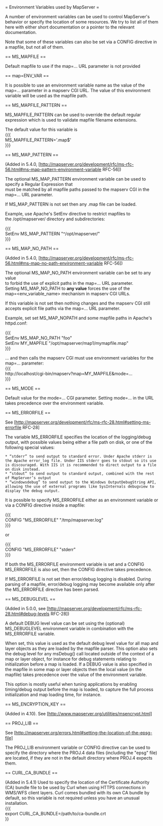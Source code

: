 = Environment Variables used by MapServer =                                                                                                                                                                                                                                                                                                                                                                                                                                                                                       
                                                                                                                                                                                                                                                                                                                                                                                                                                                                                                                                  
A number of environment variables can be used to control MapServer's behavior or specify the location of some resources. We try to list all of them here with either short documentation or a pointer to the relevant documentation.                                                                                                                                                                                                                                                                                              
                                                                                                                                                                                                                                                                                                                                                                                                                                                                                                                                  
Note that some of these variables can also be set via a CONFIG directive in a mapfile, but not all of them.                                                                                                                                                                                                                                                                                                                                                                                                                       
                                                                                                                                                                                                                                                                                                                                                                                                                                                                                                                                  
== MS_MAPFILE ==                                                                                                                                                                                                                                                                                                                                                                                                                                                                                                                  
                                                                                                                                                                                                                                                                                                                                                                                                                                                                                                                                  
Default mapfile to use if the map=... URL parameter is not provided                                                                                                                                                                                                                                                                                                                                                                                                                                                               
                                                                                                                                                                                                                                                                                                                                                                                                                                                                                                                                  
== map=ENV_VAR ==                                                                                                                                                                                                                                                                                                                                                                                                                                                                                                                 
                                                                                                                                                                                                                                                                                                                                                                                                                                                                                                                                  
It is possible to use an environment variable name as the value of the map=... parameter in a mapserv CGI URL. The value of this environment variable will be used as the mapfile path.                                                                                                                                                                                                                                                                                                                                           
                                                                                                                                                                                                                                                                                                                                                                                                                                                                                                                                  
== MS_MAPFILE_PATTERN ==                                                                                                                                                                                                                                                                                                                                                                                                                                                                                                          
                                                                                                                                                                                                                                                                                                                                                                                                                                                                                                                                  
MS_MAPFILE_PATTERN can be used to override the default regular expression which is used to validate mapfile filename extensions.                                                                                                                                                                                                                                                                                                                                                                                                  
                                                                                                                                                                                                                                                                                                                                                                                                                                                                                                                                  
The default value for this variable is                                                                                                                                                                                                                                                                                                                                                                                                                                                                                            
{{{                                                                                                                                                                                                                                                                                                                                                                                                                                                                                                                               
MS_MAPFILE_PATTERN='\.map$'                                                                                                                                                                                                                                                                                                                                                                                                                                                                                                       
}}}                                                                                                                                                                                                                                                                                                                                                                                                                                                                                                                               
                                                                                                                                                                                                                                                                                                                                                                                                                                                                                                                                  
== MS_MAP_PATTERN ==                                                                                                                                                                                                                                                                                                                                                                                                                                                                                                              
                                                                                                                                                                                                                                                                                                                                                                                                                                                                                                                                  
(Added in 5.4.0, [http://mapserver.org/development/rfc/ms-rfc-56.html#ms-map-pattern-environment-variable RFC-56])                                                                                                                                                                                                                                                                                                                                                                                                                
                                                                                                                                                                                                                                                                                                                                                                                                                                                                                                                                  
The optional MS_MAP_PATTERN environment variable can be used to specify a Regular Expression that                                                                                                                                                                                                                                                                                                                                                                                                                                 
must be matched by all mapfile paths passed to the mapserv CGI in the map=... URL parameter.                                                                                                                                                                                                                                                                                                                                                                                                                                      
                                                                                                                                                                                                                                                                                                                                                                                                                                                                                                                                  
If MS_MAP_PATTERN is not set then any .map file can be loaded.                                                                                                                                                                                                                                                                                                                                                                                                                                                                    
                                                                                                                                                                                                                                                                                                                                                                                                                                                                                                                                  
Example, use Apache's SetEnv directive to restrict mapfiles to                                                                                                                                                                                                                                                                                                                                                                                                                                                                    
the /opt/mapserver/ directory and subdirectories:                                                                                                                                                                                                                                                                                                                                                                                                                                                                                 
                                                                                                                                                                                                                                                                                                                                                                                                                                                                                                                                  
{{{                                                                                                                                                                                                                                                                                                                                                                                                                                                                                                                               
SetEnv MS_MAP_PATTERN "^/opt/mapserver/"                                                                                                                                                                                                                                                                                                                                                                                                                                                                                          
}}}                                                                                                                                                                                                                                                                                                                                                                                                                                                                                                                               
                                                                                                                                                                                                                                                                                                                                                                                                                                                                                                                                  
== MS_MAP_NO_PATH ==                                                                                                                                                                                                                                                                                                                                                                                                                                                                                                              
                                                                                                                                                                                                                                                                                                                                                                                                                                                                                                                                  
(Added in 5.4.0, [http://mapserver.org/development/rfc/ms-rfc-56.html#ms-map-no-path-environment-variable RFC-56])                                                                                                                                                                                                                                                                                                                                                                                                                
                                                                                                                                                                                                                                                                                                                                                                                                                                                                                                                                  
The optional MS_MAP_NO_PATH environment variable can be set to any value                                                                                                                                                                                                                                                                                                                                                                                                                                                          
to forbid the use of explicit paths in the map=... URL parameter.                                                                                                                                                                                                                                                                                                                                                                                                                                                                 
Setting MS_MAP_NO_PATH to **any value** forces the use of the                                                                                                                                                                                                                                                                                                                                                                                                                                                                     
map=<env_variable_name> mechanism in mapserv CGI URLs.                                                                                                                                                                                                                                                                                                                                                                                                                                                                            
                                                                                                                                                                                                                                                                                                                                                                                                                                                                                                                                  
If this variable is not set then nothing changes and the mapserv CGI still                                                                                                                                                                                                                                                                                                                                                                                                                                                        
accepts explicit file paths via the map=... URL parameter.                                                                                                                                                                                                                                                                                                                                                                                                                                                                        
                                                                                                                                                                                                                                                                                                                                                                                                                                                                                                                                  
Example, set set MS_MAP_NOPATH and some mapfile paths in Apache's httpd.conf:                                                                                                                                                                                                                                                                                                                                                                                                                                                     
                                                                                                                                                                                                                                                                                                                                                                                                                                                                                                                                  
{{{                                                                                                                                                                                                                                                                                                                                                                                                                                                                                                                               
SetEnv MS_MAP_NO_PATH "foo"                                                                                                                                                                                                                                                                                                                                                                                                                                                                                                       
SetEnv MY_MAPFILE "/opt/mapserver/map1/mymapfile.map"                                                                                                                                                                                                                                                                                                                                                                                                                                                                             
}}}                                                                                                                                                                                                                                                                                                                                                                                                                                                                                                                               
                                                                                                                                                                                                                                                                                                                                                                                                                                                                                                                                  
... and then calls the mapserv CGI must use environment variables for the                                                                                                                                                                                                                                                                                                                                                                                                                                                         
map=... parameter:                                                                                                                                                                                                                                                                                                                                                                                                                                                                                                                
{{{                                                                                                                                                                                                                                                                                                                                                                                                                                                                                                                               
http://localhost/cgi-bin/mapserv?map=MY_MAPFILE&mode=...                                                                                                                                                                                                                                                                                                                                                                                                                                                                          
}}}                                                                                                                                                                                                                                                                                                                                                                                                                                                                                                                               
                                                                                                                                                                                                                                                                                                                                                                                                                                                                                                                                  
== MS_MODE ==                                                                                                                                                                                                                                                                                                                                                                                                                                                                                                                     
                                                                                                                                                                                                                                                                                                                                                                                                                                                                                                                                  
Default value for the mode=... CGI parameter. Setting mode=... in the URL takes precedence over the environment variable.                                                                                                                                                                                                                                                                                                                                                                                                         
                                                                                                                                                                                                                                                                                                                                                                                                                                                                                                                                  
== MS_ERRORFILE ==                                                                                                                                                                                                                                                                                                                                                                                                                                                                                                                
                                                                                                                                                                                                                                                                                                                                                                                                                                                                                                                                  
See [http://mapserver.org/development/rfc/ms-rfc-28.html#setting-ms-errorfile RFC-28]                                                                                                                                                                                                                                                                                                                                                                                                                                             
                                                                                                                                                                                                                                                                                                                                                                                                                                                                                                                                  
The variable MS_ERRORFILE specifies the location of the logging/debug output, with possible values being either a file path on disk, or one of the following special values:                                                                                                                                                                                                                                                                                                                                                      
                                                                                                                                                                                                                                                                                                                                                                                                                                                                                                                                  
    * “stderr” to send output to standard error. Under Apache stderr is the Apache error_log file. Under IIS stderr goes to stdout so its use is discouraged. With IIS it is recommended to direct output to a file on disk instead.                                                                                                                                                                                                                                                                                              
    * “stdout” to send output to standard output, combined with the rest of MapServer’s output                                                                                                                                                                                                                                                                                                                                                                                                                                    
    * “windowsdebug” to send output to the Windows OutputDebugString API, allowing the use of external programs like SysInternals debugview to display the debug output.                                                                                                                                                                                                                                                                                                                                                          
                                                                                                                                                                                                                                                                                                                                                                                                                                                                                                                                  
It is possible to specify MS_ERRORFILE either as an environment variable or via a CONFIG directive inside a mapfile:                                                                                                                                                                                                                                                                                                                                                                                                              
                                                                                                                                                                                                                                                                                                                                                                                                                                                                                                                                  
{{{                                                                                                                                                                                                                                                                                                                                                                                                                                                                                                                               
CONFIG  "MS_ERRORFILE" "/tmp/mapserver.log"                                                                                                                                                                                                                                                                                                                                                                                                                                                                                       
}}}                                                                                                                                                                                                                                                                                                                                                                                                                                                                                                                               
                                                                                                                                                                                                                                                                                                                                                                                                                                                                                                                                  
or                                                                                                                                                                                                                                                                                                                                                                                                                                                                                                                                
                                                                                                                                                                                                                                                                                                                                                                                                                                                                                                                                  
{{{                                                                                                                                                                                                                                                                                                                                                                                                                                                                                                                               
CONFIG  "MS_ERRORFILE" "stderr"                                                                                                                                                                                                                                                                                                                                                                                                                                                                                                   
}}}                                                                                                                                                                                                                                                                                                                                                                                                                                                                                                                               
                                                                                                                                                                                                                                                                                                                                                                                                                                                                                                                                  
If both the MS_ERRORFILE environment variable is set and a CONFIG MS_ERRORFILE is also set, then the CONFIG directive takes precedence.                                                                                                                                                                                                                                                                                                                                                                                           
                                                                                                                                                                                                                                                                                                                                                                                                                                                                                                                                  
If MS_ERRORFILE is not set then error/debug logging is disabled. During parsing of a mapfile, error/debug logging may become available only after the MS_ERRORFILE directive has been parsed.                                                                                                                                                                                                                                                                                                                                     
                                                                                                                                                                                                                                                                                                                                                                                                                                                                                                                                  
== MS_DEBUGLEVEL ==                                                                                                                                                                                                                                                                                                                                                                                                                                                                                                               
                                                                                                                                                                                                                                                                                                                                                                                                                                                                                                                                  
(Added in 5.0.0, see [http://mapserver.org/development/rfc/ms-rfc-28.html#debug-levels RFC-28])                                                                                                                                                                                                                                                                                                                                                                                                                                   
                                                                                                                                                                                                                                                                                                                                                                                                                                                                                                                                  
A default DEBUG level value can be set using the (optional) MS_DEBUGLEVEL environment variable in combination with the MS_ERRORFILE variable.                                                                                                                                                                                                                                                                                                                                                                                     
                                                                                                                                                                                                                                                                                                                                                                                                                                                                                                                                  
When set, this value is used as the default debug level value for all map and layer objects as they are loaded by the mapfile parser. This option also sets the debug level for any msDebug() call located outside of the context of a map or layer object, for instance for debug statements relating to initialization before a map is loaded. If a DEBUG value is also specified in the mapfile in some map or layer objects then the local value (in the mapfile) takes precedence over the value of the environment variable.
                                                                                                                                                                                                                                                                                                                                                                                                                                                                                                                                  
This option is mostly useful when tuning applications by enabling timing/debug output before the map is loaded, to capture the full process initialization and map loading time, for instance.                                                                                                                                                                                                                                                                                                                                    
                                                                                                                                                                                                                                                                                                                                                                                                                                                                                                                                  
== MS_ENCRYPTION_KEY ==                                                                                                                                                                                                                                                                                                                                                                                                                                                                                                           
                                                                                                                                                                                                                                                                                                                                                                                                                                                                                                                                  
(Added in 4.10). See [http://www.mapserver.org/utilities/msencrypt.html]                                                                                                                                                                                                                                                                                                                                                                                                                                                          
                                                                                                                                                                                                                                                                                                                                                                                                                                                                                                                                  
== PROJ_LIB ==                                                                                                                                                                                                                                                                                                                                                                                                                                                                                                                    
                                                                                                                                                                                                                                                                                                                                                                                                                                                                                                                                  
See [http://mapserver.org/errors.html#setting-the-location-of-the-epsg-file]                                                                                                                                                                                                                                                                                                                                                                                                                                                      
                                                                                                                                                                                                                                                                                                                                                                                                                                                                                                                                  
The PROJ_LIB environment variable or CONFIG directive can be used to specify the directory where the PROJ.4 data files (including the "epsg" file) are located, if they are not in the default directory where PROJ.4 expects them.                                                                                                                                                                                                                                                                                               
                                                                                                                                                                                                                                                                                                                                                                                                                                                                                                                                  
== CURL_CA_BUNDLE ==                                                                                                                                                                                                                                                                                                                                                                                                                                                                                                              
                                                                                                                                                                                                                                                                                                                                                                                                                                                                                                                                  
(Added in 5.4.1) Used to specify the location of the Certificate Authority (CA) bundle file to be used by Curl when using HTTPS connections in WMS/WFS client layers. Curl comes bundled with its own CA bundle by default, so this variable is not required unless you have an unusual installation.                                                                                                                                                                                                                             
{{{                                                                                                                                                                                                                                                                                                                                                                                                                                                                                                                               
export CURL_CA_BUNDLE=/path/to/ca-bundle.crt                                                                                                                                                                                                                                                                                                                                                                                                                                                                                      
}}
